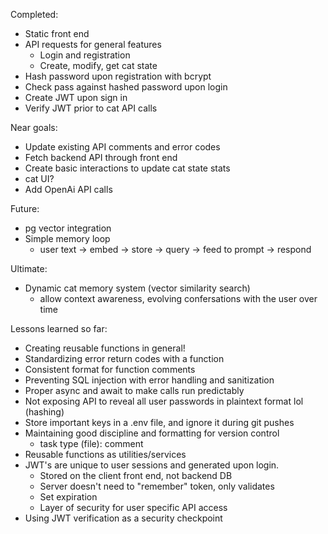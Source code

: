 Completed:
- Static front end
- API requests for general features
    - Login and registration
    - Create, modify, get cat state
- Hash password upon registration with bcrypt
- Check pass against hashed password upon login
- Create JWT upon sign in
- Verify JWT prior to cat API calls

Near goals:
- Update existing API comments and error codes
- Fetch backend API through front end
- Create basic interactions to update cat state stats
- cat UI?
- Add OpenAi API calls

Future:
- pg vector integration
- Simple memory loop
    - user text -> embed -> store -> query -> feed to prompt -> respond

Ultimate:
- Dynamic cat memory system (vector similarity search)
    - allow context awareness, evolving confersations with the user over time


Lessons learned so far:
* Creating reusable functions in general!
* Standardizing error return codes with a function
* Consistent format for function comments
* Preventing SQL injection with error handling and sanitization 
* Proper async and await to make calls run predictably 
* Not exposing API to reveal all user passwords in plaintext format lol (hashing)
* Store important keys in a .env file, and ignore it during git pushes
* Maintaining good discipline and formatting for version control
    - task type (file): comment
* Reusable functions as utilities/services
* JWT's are unique to user sessions and generated upon login. 
    - Stored on the client front end, not backend DB
    - Server doesn't need to "remember" token, only validates 
    - Set expiration 
    - Layer of security for user specific API access
* Using JWT verification as a security checkpoint 

